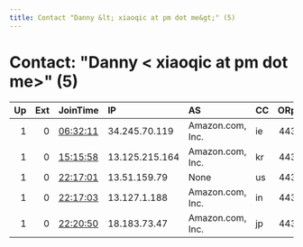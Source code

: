 ```yaml
---
title: Contact "Danny &lt; xiaoqic at pm dot me&gt;" (5)
---
```


# Contact: "Danny &lt; xiaoqic at pm dot me&gt;" (5)

|   Up |   Ext | JoinTime                                                                                            | IP             | AS               | CC   |   ORp |   Dirp | OS    | Version   | Nickname        |   eFamMembers |
|-----:|------:|:----------------------------------------------------------------------------------------------------|:---------------|:-----------------|:-----|------:|-------:|:------|:----------|:----------------|--------------:|
|    1 |     0 | [06:32:11](https://metrics.torproject.org/rs.html#details/26397432CB5AF98321D56D553EACB5351C470795) | 34.245.70.119  | Amazon.com, Inc. | ie   |   443 |      0 | Linux | 0.4.5.8   | SupportScihub02 |             5 |
|    1 |     0 | [15:15:58](https://metrics.torproject.org/rs.html#details/80C8A609A5B4582460B7E6AC81EB27F382DDD904) | 13.125.215.164 | Amazon.com, Inc. | kr   |   443 |      0 | Linux | 0.4.5.8   | SupportScihub01 |             5 |
|    1 |     0 | [22:17:01](https://metrics.torproject.org/rs.html#details/132461CFF696DC5EF7D1B1A64E5C1CF7D728389F) | 13.51.159.79   | None             | us   |   443 |      0 | Linux | 0.4.5.8   | SupportScihub03 |             5 |
|    1 |     0 | [22:17:03](https://metrics.torproject.org/rs.html#details/E2D9E0FE31DB3AFCE6B153E4AB76F10AFF1D60B1) | 13.127.1.188   | Amazon.com, Inc. | in   |   443 |      0 | Linux | 0.4.5.8   | SupportScihub05 |             5 |
|    1 |     0 | [22:20:50](https://metrics.torproject.org/rs.html#details/F667A948AEDCA6F03CDBF51C67CA27E7B0CCFB4A) | 18.183.73.47   | Amazon.com, Inc. | jp   |   443 |      0 | Linux | 0.4.5.8   | SupportScihub04 |             5 |
